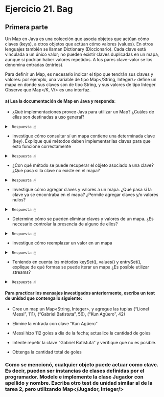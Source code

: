 # Ejercicio 21. Bag

## Primera parte

Un Map en Java es una colección que asocia objetos que actúan cómo claves (keys), a otros objetos que actúan cómo valores (values). En otros lenguajes también se llaman Dictionary (Diccionario). Cada clave está vinculada a un único valor; no pueden existir claves duplicadas en un mapa, aunque sí podrían haber valores repetidos. A los pares clave-valor se los denomina entradas (entries).

Para definir un Map, es necesario indicar el tipo que tendrán sus claves y valores: por ejemplo, una variable de tipo Map</String, Integer/> define un mapa en donde sus claves son de tipo String, y sus valores de tipo Integer. Observe que Map</K, V/> es una interfaz.


#### a) Lea la documentación de Map en Java y responda:

* ¿Qué implementaciones provee Java para utilizar un Map? ¿Cuáles de ellas son destinadas a uso general?

<details><summary> <code> Respuesta 🖱 </code></summary><br>

Java provee varias implementaciones de la interfaz `Map`, cada una con características y comportamientos distintos. Las implementaciones más comunes son:

1. **`HashMap<K, V>`**:
   - Implementación basada en una tabla hash.
   - No garantiza el orden de los elementos.
   - Es eficiente para la mayoría de las operaciones (insertar, eliminar, buscar) con un tiempo promedio de O(1).
   - **Uso general**.

2. **`TreeMap<K, V>`**:
   - Implementación basada en un árbol rojo-negro.
   - Mantiene las claves ordenadas según su orden natural o un comparador proporcionado.
   - Las operaciones básicas tienen un tiempo de O(log n).
   - **Uso general** cuando se necesita un orden de las claves.

3. **`LinkedHashMap<K, V>`**:
   - Implementación basada en una tabla hash, pero que mantiene el orden de inserción de las claves.
   - Es una opción cuando se necesita mantener el orden de inserción o el orden de acceso (si se configura para hacerlo).
   - **Uso general**.

4. **`Hashtable<K, V>`**:
   - Una implementación más antigua de `Map` (ha sido reemplazada en gran parte por `HashMap`).
   - Es sincrónica, lo que significa que es adecuada para aplicaciones multihilo, aunque generalmente no se recomienda por sus problemas de rendimiento.
   - No permite claves ni valores nulos.
   - **Obsoleta en muchos casos**.

5. **`ConcurrentHashMap<K, V>`**:
   - Similar a `Hashtable`, pero con un enfoque más eficiente para escenarios concurrentes.
   - Permite un alto rendimiento en situaciones multihilo al dividir el mapa en segmentos.

------------------------

</details>

* Investigue cómo consultar sí un mapa contiene una determinada clave (key). Explique qué métodos deben implementar las claves para que esto funcione correctamente

<details><summary> <code> Respuesta 🖱 </code></summary><br>

Para consultar si un mapa contiene una determinada clave, se puede usar el método `containsKey(Object key)`, que devuelve `true` si la clave está presente en el mapa.

**Ejemplo**:
```java
Map<String, Integer> map = new HashMap<>();
map.put("clave1", 10);
map.put("clave2", 20);

boolean tieneClave = map.containsKey("clave1");  // Devuelve true
boolean tieneClaveInexistente = map.containsKey("claveInexistente");  // Devuelve false
```

**Métodos que deben implementar las claves**:
Para que el método `containsKey` funcione correctamente, las claves deben implementar adecuadamente los métodos `equals(Object)` y `hashCode()`. Esto se debe a que `HashMap` y otras implementaciones basadas en tablas hash dependen de estas dos funciones para comparar las claves y verificar su existencia. En el caso de `TreeMap`, se necesita que las claves implementen `Comparable` (o se les proporcione un `Comparator`) para poder ordenarlas correctamente.

------------------------

</details>

* ¿Con qué método se puede recuperar el objeto asociado a una clave? ¿Qué pasa sí la clave no existe en el mapa?

<details><summary> <code> Respuesta 🖱 </code></summary><br>

Para recuperar el valor asociado a una clave en el mapa, se utiliza el método `get(Object key)`. Si la clave no existe, devuelve `null`.

**Ejemplo**:
```java
Integer valor = map.get("clave1");  // Devuelve 10
Integer valorInexistente = map.get("claveInexistente");  // Devuelve null
```

Si la clave no existe en el mapa, `get` devuelve `null`, por lo que es importante verificar si la clave está presente usando `containsKey` antes de intentar recuperar un valor si se desea evitar `null`.

------------------------

</details>

* Investigue cómo agregar claves y valores a un mapa. ¿Qué pasa sí la clave ya se encontraba en el mapa? ¿Permite agregar claves y/o valores nulos? 

<details><summary> <code> Respuesta 🖱 </code></summary><br>

Para agregar una clave y su valor asociado a un mapa, se usa el método `put(K key, V value)`.

**Comportamiento cuando la clave ya existe**:
- Si la clave ya está en el mapa, el valor previamente asociado a esa clave se reemplaza por el nuevo valor.
- Si la clave no existe, se agrega una nueva entrada.

**Ejemplo**:
```java
map.put("clave1", 10);  // Se agrega la clave "clave1" con valor 10
map.put("clave1", 20);  // Se reemplaza el valor asociado con "clave1" por 20
```

**¿Permite agregar claves y valores nulos?**
- `HashMap` permite claves y valores `null`, aunque solo puede haber una clave `null` en el mapa.
- `Hashtable` no permite claves ni valores `null`.

------------------------

</details>

* Determine cómo se pueden eliminar claves y valores de un mapa. ¿Es necesario controlar la presencia de alguno de ellos?

<details><summary> <code> Respuesta 🖱 </code></summary><br>

Para eliminar una clave y su valor asociado, se usa el método `remove(Object key)`.

**Ejemplo**:
```java
map.remove("clave1");  // Elimina la clave "clave1" y su valor asociado
```

No es necesario verificar si la clave está presente antes de usar `remove`, ya que el método simplemente no hace nada si la clave no está presente.

------------------------

</details>

* Investigue cómo reemplazar un valor en un mapa

<details><summary> <code> Respuesta 🖱 </code></summary><br>

Para reemplazar el valor asociado a una clave, se puede usar el método `replace(K key, V value)`.

**Ejemplo**:
```java
map.replace("clave1", 30);  // Reemplaza el valor asociado a "clave1" por 30
```

**Nota**: El método `replace` solo reemplaza el valor si la clave ya existe en el mapa. Si la clave no está presente, el método no realiza ningún cambio.

------------------------

</details>

* Teniendo en cuenta los métodos keySet(), values() y entrySet(), explique de qué formas se puede iterar un mapa ¿Es posible utilizar streams?

<details><summary> <code> Respuesta 🖱 </code></summary><br>

Para iterar sobre un mapa, se pueden usar los métodos `keySet()`, `values()`, y `entrySet()`.

1. **`keySet()`**: Devuelve un conjunto de todas las claves del mapa.
   ```java
   for (String clave : map.keySet()) {
       System.out.println(clave);
   }
   ```

2. **`values()`**: Devuelve una colección de todos los valores del mapa.
   ```java
   for (Integer valor : map.values()) {
       System.out.println(valor);
   }
   ```

3. **`entrySet()`**: Devuelve un conjunto de pares clave-valor.
   ```java
   for (Map.Entry<String, Integer> entry : map.entrySet()) {
       System.out.println(entry.getKey() + " = " + entry.getValue());
   }
   ```

**¿Es posible usar streams?**
Sí, es posible usar streams para iterar y realizar operaciones sobre un mapa. Por ejemplo:
```java
map.entrySet().stream()
   .filter(entry -> entry.getValue() > 10)
   .forEach(entry -> System.out.println(entry.getKey() + " = " + entry.getValue()));
```

Esto utiliza la API de Streams de Java para filtrar y procesar entradas en un mapa de manera funcional.

------------------------

</details>

#### Para practicar los mensajes investigados anteriormente, escriba un test de unidad que contenga lo siguiente:

* Cree un map un Map<String, Integer>, y agregue las tuplas (“Lionel Messi”, 111), (“Gabriel Batistuta”, 56), (“Kun Agüero”, 42)

* Elimine la entrada con clave “Kun Agüero” 

* Messi hizo 112 goles a día de la fecha; actualice la cantidad de goles 

* Intente repetir la clave “Gabriel Batistuta” y verifique que no es posible.

* Obtenga la cantidad total de goles 

### Como se mencionó, cualquier objeto puede actuar como clave. Es decir, pueden ser instancias de clases definidas por el programador. Modele e implemente la clase Jugador con apellido y nombre. Escriba otro test de unidad similar al de la tarea 2, pero utilizando  Map</Jugador, Integer/>



